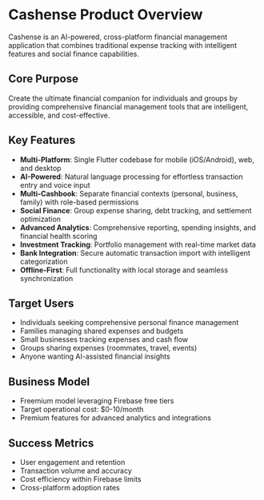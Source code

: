 # Cashense Product Overview

Cashense is an AI-powered, cross-platform financial management application that combines traditional expense tracking with intelligent features and social finance capabilities.

## Core Purpose
Create the ultimate financial companion for individuals and groups by providing comprehensive financial management tools that are intelligent, accessible, and cost-effective.

## Key Features
- **Multi-Platform**: Single Flutter codebase for mobile (iOS/Android), web, and desktop
- **AI-Powered**: Natural language processing for effortless transaction entry and voice input
- **Multi-Cashbook**: Separate financial contexts (personal, business, family) with role-based permissions
- **Social Finance**: Group expense sharing, debt tracking, and settlement optimization
- **Advanced Analytics**: Comprehensive reporting, spending insights, and financial health scoring
- **Investment Tracking**: Portfolio management with real-time market data
- **Bank Integration**: Secure automatic transaction import with intelligent categorization
- **Offline-First**: Full functionality with local storage and seamless synchronization

## Target Users
- Individuals seeking comprehensive personal finance management
- Families managing shared expenses and budgets
- Small businesses tracking expenses and cash flow
- Groups sharing expenses (roommates, travel, events)
- Anyone wanting AI-assisted financial insights

## Business Model
- Freemium model leveraging Firebase free tiers
- Target operational cost: $0-10/month
- Premium features for advanced analytics and integrations

## Success Metrics
- User engagement and retention
- Transaction volume and accuracy
- Cost efficiency within Firebase limits
- Cross-platform adoption rates